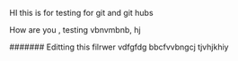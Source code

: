 HI
this is for testing for git and git hubs

How are you , testing vbnvmbnb, hj


#######
Editting this filrwer vdfgfdg bbcfvvbngcj tjvhjkhiy
